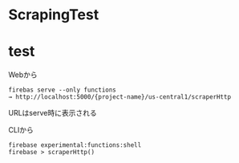 # ScrapingTest

# test
Webから
```
firebas serve --only functions
→ http://localhost:5000/{project-name}/us-central1/scraperHttp
```
URLはserve時に表示される  
  
CLIから
```
firebase experimental:functions:shell
firebase > scraperHttp()
```
